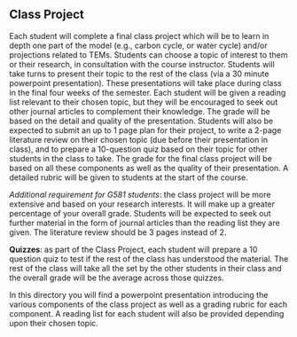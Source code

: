 ## Class Project

Each student will complete a final class project which will be to learn in depth one part of the model (e.g., carbon cycle, or water cycle) and/or projections related to TEMs. Students can choose a topic of interest to them or their research, in consultation with the course instructor. Students will take turns to present their topic to the rest of the class (via a 30 minute powerpoint presentation). These presentations will take place during class in the final four weeks of the semester. Each student will be given a reading list relevant to their chosen topic, but they will be encouraged to seek out other journal articles to complement their knowledge. The grade will be based on the detail and quality of the presentation. Students will also be expected to submit an up to 1 page plan for their project, to write a 2-page literature review on their chosen topic (due before their presentation in class), and to prepare a 10-question quiz based on their topic for other students in the class to take. The grade for the final class project will be based on all these components as well as the quality of their presentation. A detailed rubric will be given to students at the start of the course.

*Additional requirement for G581 students*: the class project will be more extensive and based on your research interests. It will make up a greater percentage of your overall grade. Students will be expected to seek out further material in the form of journal articles than the reading list they are given. The literature review should be 3 pages instead of 2.

**Quizzes**: as part of the Class Project, each student will prepare a 10 question quiz to test if the rest of the class has understood the material. The rest of the class will take all the set by the other students in their class and the overall grade will be the average across those quizzes.

In this directory you will find a powerpoint presentation introducing the various components of the class project as well as a grading rubric for each component. A reading list for each student will also be provided depending upon their chosen topic.
